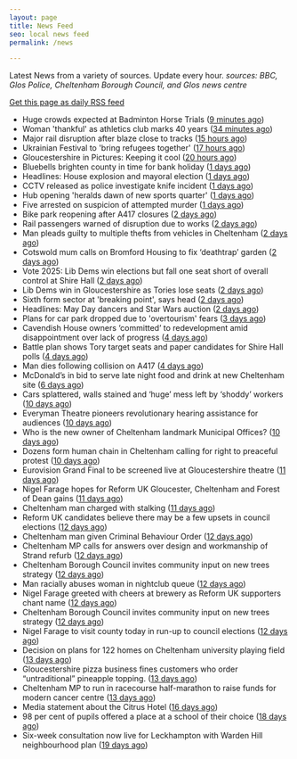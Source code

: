 ```yaml
---
layout: page
title: News Feed
seo: local news feed
permalink: /news

---
```


Latest News from a variety of sources. Update every hour.
_sources: BBC, Glos Police, Cheltenham Borough Council, and Glos news centre_

[Get this page as daily RSS feed](/daily.rss)

<!-- news_marker starts -->
- Huge crowds expected at Badminton Horse Trials ([9 minutes ago](https://www.bbc.com/news/articles/c93g4dz38jgo))
- Woman 'thankful' as athletics club marks 40 years ([34 minutes ago](https://www.bbc.com/news/articles/cn80nv4mr79o))
- Major rail disruption after blaze close to tracks ([15 hours ago](https://www.bbc.com/news/articles/cjew5q07n7go))
- Ukrainian Festival to 'bring refugees together' ([17 hours ago](https://www.bbc.com/news/articles/c4g2qzzvjq0o))
- Gloucestershire in Pictures: Keeping it cool ([20 hours ago](https://www.bbc.com/news/articles/ce8gedxkv0do))
- Bluebells brighten county in time for bank holiday ([1 days ago](https://www.bbc.com/news/articles/crm3rwy8vj2o))
- Headlines: House explosion and mayoral election ([1 days ago](https://www.bbc.com/news/articles/c93g20dqq0eo))
- CCTV released as police investigate knife incident ([1 days ago](https://www.bbc.com/news/articles/cj3x4l61g8xo))
- Hub opening 'heralds dawn of new sports quarter' ([1 days ago](https://www.bbc.com/news/articles/c87p27r02jqo))
- Five arrested on suspicion of attempted murder ([1 days ago](https://www.bbc.com/news/articles/c3evlv8kdkxo))
- Bike park reopening after A417 closures ([2 days ago](https://www.bbc.com/news/articles/ceqre24yew9o))
- Rail passengers warned of disruption due to works ([2 days ago](https://www.bbc.com/news/articles/cde2jdn7k09o))
- Man pleads guilty to multiple thefts from vehicles in Cheltenham ([2 days ago](https://gloucesternewscentre.co.uk/man-pleads-guilty-to-multiple-thefts-from-vehicles-in-cheltenham/))
- Cotswold mum calls on Bromford Housing to fix ‘deathtrap’ garden ([2 days ago](https://gloucesternewscentre.co.uk/cotswold-mum-calls-on-bromford-housing-to-fix-deathtrap-garden/))
- Vote 2025: Lib Dems win elections but fall one seat short of overall control at Shire Hall ([2 days ago](https://gloucesternewscentre.co.uk/vote-2025-lib-dems-win-elections-but-fall-one-seat-short-of-overall-control-at-shire-hall/))
- Lib Dems win in Gloucestershire as Tories lose seats ([2 days ago](https://www.bbc.com/news/articles/cd6j8e8ej6xo))
- Sixth form sector at 'breaking point', says head ([2 days ago](https://www.bbc.com/news/articles/c4gr7lkmkzjo))
- Headlines: May Day dancers and Star Wars auction ([2 days ago](https://www.bbc.com/news/articles/cvg9y17e5rgo))
- Plans for car park dropped due to 'overtourism' fears ([3 days ago](https://www.bbc.com/news/articles/cm2xgzjmk63o))
- Cavendish House owners ‘committed’ to redevelopment amid disappointment over lack of progress ([4 days ago](https://gloucesternewscentre.co.uk/cavendish-house-owners-committed-to-redevelopment-amid-disappointment-over-lack-of-progress/))
- Battle plan shows Tory target seats and paper candidates for Shire Hall polls ([4 days ago](https://gloucesternewscentre.co.uk/battle-plan-shows-tory-target-seats-and-paper-candidates-for-shire-hall-polls/))
- Man dies following collision on A417 ([4 days ago](https://gloucesternewscentre.co.uk/man-dies-following-collision-on-a417/))
- McDonald’s in bid to serve late night food and drink at new Cheltenham site ([6 days ago](https://gloucesternewscentre.co.uk/mcdonalds-in-bid-to-serve-late-night-food-and-drink-at-new-cheltenham-site/))
- Cars splattered, walls stained and ‘huge’ mess left by ‘shoddy’ workers ([10 days ago](https://gloucesternewscentre.co.uk/cars-splattered-walls-stained-and-huge-mess-left-by-shoddy-workers/))
- Everyman Theatre pioneers revolutionary hearing assistance for audiences ([10 days ago](https://gloucesternewscentre.co.uk/everyman-theatre-pioneers-revolutionary-hearing-assistance-for-audiences/))
- Who is the new owner of Cheltenham landmark Municipal Offices? ([10 days ago](https://gloucesternewscentre.co.uk/who-is-the-new-owner-of-cheltenham-landmark-municipal-offices/))
- Dozens form human chain in Cheltenham calling for right to preaceful protest ([10 days ago](https://gloucesternewscentre.co.uk/dozens-form-human-chain-in-cheltenham-calling-for-right-to-preaceful-protest/))
- Eurovision Grand Final to be screened live at Gloucestershire theatre ([11 days ago](https://gloucesternewscentre.co.uk/eurovision-grand-final-to-be-screened-live-at-gloucestershire-theatre/))
- Nigel Farage hopes for Reform UK Gloucester, Cheltenham and Forest of Dean gains ([11 days ago](https://gloucesternewscentre.co.uk/nigel-farage-hopes-for-reform-uk-gloucester-cheltenham-and-forest-of-dean-gains/))
- Cheltenham man charged with stalking ([11 days ago](https://gloucesternewscentre.co.uk/cheltenham-man-charged-with-stalking/))
- Reform UK candidates believe there may be a few upsets in council elections ([12 days ago](https://gloucesternewscentre.co.uk/reform-uk-candidates-believe-there-may-be-a-few-upsets-in-council-elections/))
- Cheltenham man given Criminal Behaviour Order ([12 days ago](https://gloucesternewscentre.co.uk/cheltenham-man-given-criminal-behaviour-order/))
- Cheltenham MP calls for answers over design and workmanship of Strand refurb ([12 days ago](https://gloucesternewscentre.co.uk/cheltenham-mp-calls-for-answers-over-design-and-workmanship-of-strand-refurb/))
- Cheltenham Borough Council invites community input on new trees strategy ([12 days ago](https://gloucesternewscentre.co.uk/cheltenham-borough-council-invites-community-input-on-new-trees-strategy/))
- Man racially abuses woman in nightclub queue ([12 days ago](https://gloucesternewscentre.co.uk/man-racially-abuses-woman-in-nightclub-queue/))
- Nigel Farage greeted with cheers at brewery as Reform UK supporters chant name ([12 days ago](https://gloucesternewscentre.co.uk/nigel-farage-greeted-with-cheers-at-brewery-as-reform-uk-supporters-chant-name/))
- Cheltenham Borough Council invites community input on new trees strategy ([12 days ago](https://www.cheltenham.gov.uk/news/article/3005/cheltenham_borough_council_invites_community_input_on_new_trees_strategy))
- Nigel Farage to visit county today in run-up to council elections ([12 days ago](https://gloucesternewscentre.co.uk/nigel-farage-to-visit-county-today-in-run-up-to-council-elections/))
- Decision on plans for 122 homes on Cheltenham university playing field ([13 days ago](https://gloucesternewscentre.co.uk/decision-on-plans-for-122-homes-on-cheltenham-university-playing-field/))
- Gloucestershire pizza business fines customers who order “untraditional” pineapple topping. ([13 days ago](https://gloucesternewscentre.co.uk/gloucestershire-pizza-business-fines-customers-who-order-untraditional-pineapple-topping/))
- Cheltenham MP to run in racecourse half-marathon to raise funds for modern cancer centre ([13 days ago](https://gloucesternewscentre.co.uk/cheltenham-mp-to-run-in-racecourse-half-marathon-to-raise-funds-for-modern-cancer-centre/))
- Media statement about the Citrus Hotel ([16 days ago](https://www.cheltenham.gov.uk/news/article/3004/media_statement_about_the_citrus_hotel))
- 98 per cent of pupils offered a place at a school of their choice ([18 days ago](https://gloucesternewscentre.co.uk/98-per-cent-of-pupils-offered-a-place-at-a-school-of-their-choice/))
- Six-week consultation now live for Leckhampton with Warden Hill neighbourhood plan ([19 days ago](https://www.cheltenham.gov.uk/news/article/3003/six-week_consultation_now_live_for_leckhampton_with_warden_hill_neighbourhood_plan))

<!-- news_marker ends -->
